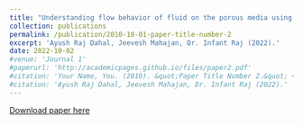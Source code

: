 ```yaml
---
title: "Understanding flow behavior of fluid on the porous media using AI"
collection: publications
permalink: /publication/2010-10-01-paper-title-number-2
excerpt: 'Ayush Raj Dahal, Jeevesh Mahajan, Dr. Infant Raj (2022).'
date: 2022-10-02
#venue: 'Journal 1'
#paperurl: 'http://academicpages.github.io/files/paper2.pdf'
#citation: 'Your Name, You. (2010). &quot;Paper Title Number 2.&quot; <i>Journal 1</i>. 1(2).'
#citation: 'Ayush Raj Dahal, Jeevesh Mahajan, Dr. Infant Raj (2022).'
---
```

[Download paper here]()